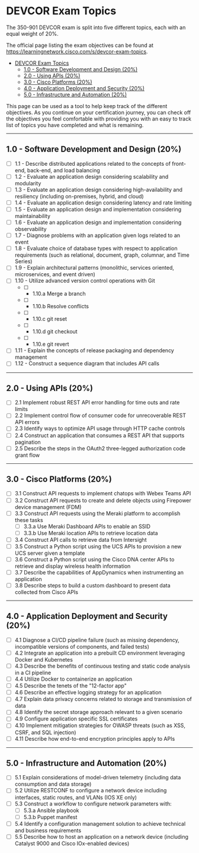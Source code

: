 # DEVCOR Exam Topics

The 350-901 DEVCOR exam is split into five different topics, each with an equal weight of 20%.

The official page listing the exam objectives can be found at https://learningnetwork.cisco.com/s/devcor-exam-topics.

- [DEVCOR Exam Topics](#devcor-exam-topics)
  - [1.0 - Software Development and Design (20%)](#10---software-development-and-design-20)
  - [2.0 - Using APIs (20%)](#20---using-apis-20)
  - [3.0 - Cisco Platforms (20%)](#30---cisco-platforms-20)
  - [4.0 - Application Deployment and Security (20%)](#40---application-deployment-and-security-20)
  - [5.0 - Infrastructure and Automation (20%)](#50---infrastructure-and-automation-20)

This page can be used as a tool to help keep track of the different objectives. As you continue on your certification journey, you can check off the objectives you feel comfortable with providing you with an easy to track list of topics you have completed and what is remaining.

---

## 1.0 - Software Development and Design (20%)
- [ ] 1.1 - Describe distributed applications related to the concepts of front-end, back-end, and load balancing
- [ ] 1.2 - Evaluate an application design considering scalability and modularity
- [ ] 1.3 - Evaluate an application design considering high-availability and resiliency (including on-premises, hybrid, and cloud)
- [ ] 1.4 - Evaluate an application design considering latency and rate limiting
- [ ] 1.5 - Evaluate an application design and implementation considering maintainability
- [ ] 1.6 - Evaluate an application design and implementation considering observability
- [ ] 1.7 - Diagnose problems with an application given logs related to an event
- [ ] 1.8 - Evaluate choice of database types with respect to application requirements (such as relational, document, graph, columnar, and Time Series)
- [ ] 1.9 - Explain architectural patterns (monolithic, services oriented, microservices, and event driven)
- [ ] 1.10 - Utilize advanced version control operations with Git
    - [ ] - 1.10.a Merge a branch
    - [ ] - 1.10.b Resolve conflicts
    - [ ] - 1.10.c git reset
    - [ ] - 1.10.d git checkout
    - [ ] - 1.10.e git revert
- [ ] 1.11 - Explain the concepts of release packaging and dependency management
- [ ] 1.12 - Construct a sequence diagram that includes API calls

---

## 2.0 - Using APIs (20%)
- [ ] 2.1 Implement robust REST API error handling for time outs and rate limits
- [ ] 2.2 Implement control flow of consumer code for unrecoverable REST API errors
- [ ] 2.3 Identify ways to optimize API usage through HTTP cache controls
- [ ] 2.4 Construct an application that consumes a REST API that supports pagination
- [ ] 2.5 Describe the steps in the OAuth2 three-legged authorization code grant flow

---

## 3.0 - Cisco Platforms (20%)
- [ ] 3.1 Construct API requests to implement chatops with Webex Teams API
- [ ] 3.2 Construct API requests to create and delete objects using Firepower device management (FDM)
- [ ] 3.3 Construct API requests using the Meraki platform to accomplish these tasks
    - [ ] 3.3.a Use Meraki Dashboard APIs to enable an SSID
    - [ ] 3.3.b Use Meraki location APIs to retrieve location data
- [ ] 3.4 Construct API calls to retrieve data from Intersight
- [ ] 3.5 Construct a Python script using the UCS APIs to provision a new UCS server given a template
- [ ] 3.6 Construct a Python script using the Cisco DNA center APIs to retrieve and display wireless health information
- [ ] 3.7 Describe the capabilities of AppDynamics when instrumenting an application
- [ ] 3.8 Describe steps to build a custom dashboard to present data collected from Cisco APIs

---

## 4.0 - Application Deployment and Security (20%)

- [ ] 4.1 Diagnose a CI/CD pipeline failure (such as missing dependency, incompatible versions of components, and failed tests)
- [ ] 4.2 Integrate an application into a prebuilt CD environment leveraging Docker and Kubernetes
- [ ] 4.3 Describe the benefits of continuous testing and static code analysis in a CI pipeline
- [ ] 4.4 Utilize Docker to containerize an application
- [ ] 4.5 Describe the tenets of the "12-factor app"
- [ ] 4.6 Describe an effective logging strategy for an application
- [ ] 4.7 Explain data privacy concerns related to storage and transmission of data
- [ ] 4.8 Identify the secret storage approach relevant to a given scenario
- [ ] 4.9 Configure application specific SSL certificates
- [ ] 4.10 Implement mitigation strategies for OWASP threats (such as XSS, CSRF, and SQL injection)
- [ ] 4.11 Describe how end-to-end encryption principles apply to APIs

---

## 5.0 - Infrastructure and Automation (20%)

- [ ] 5.1 Explain considerations of model-driven telemetry (including data consumption and data storage)
- [ ] 5.2 Utilize RESTCONF to configure a network device including interfaces, static routes, and VLANs (IOS XE only)
- [ ] 5.3 Construct a workflow to configure network parameters with:
    - [ ] 5.3.a Ansible playbook
    - [ ] 5.3.b Puppet manifest
- [ ] 5.4 Identify a configuration management solution to achieve technical and business requirements
- [ ] 5.5 Describe how to host an application on a network device (including Catalyst 9000 and Cisco IOx-enabled devices)
